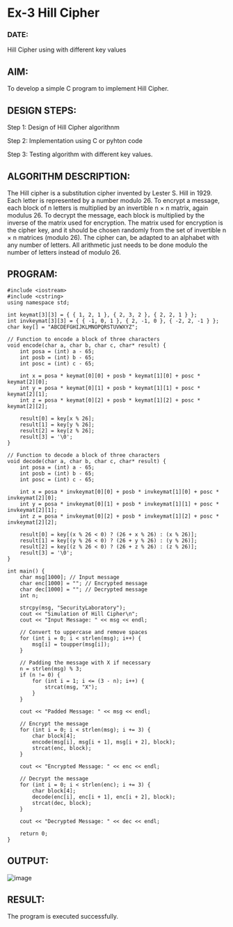 # Ex-3 Hill Cipher

### DATE:

Hill Cipher using with different key values

## AIM:
To develop a simple C program to implement Hill Cipher.

## DESIGN STEPS:

Step 1: Design of Hill Cipher algorithnm

Step 2: Implementation using C or pyhton code

Step 3: Testing algorithm with different key values. 

## ALGORITHM DESCRIPTION: 

The Hill cipher is a substitution cipher invented by Lester S. Hill in 1929. Each letter is represented by a number modulo 26. To encrypt a message, each block of n letters is multiplied by an invertible n × n matrix, again modulus 26. To decrypt the message, each block is multiplied by the inverse of the matrix used for encryption. The matrix used for encryption is the cipher key, and it should be chosen randomly from the set of invertible n × n matrices (modulo 26). The cipher can, be adapted to an alphabet with any number of letters. All arithmetic just needs to be done modulo the number of letters instead of modulo 26.

## PROGRAM:
```
#include <iostream>
#include <cstring>
using namespace std;

int keymat[3][3] = { { 1, 2, 1 }, { 2, 3, 2 }, { 2, 2, 1 } };
int invkeymat[3][3] = { { -1, 0, 1 }, { 2, -1, 0 }, { -2, 2, -1 } };
char key[] = "ABCDEFGHIJKLMNOPQRSTUVWXYZ";

// Function to encode a block of three characters
void encode(char a, char b, char c, char* result) {
    int posa = (int) a - 65;
    int posb = (int) b - 65;
    int posc = (int) c - 65;
    
    int x = posa * keymat[0][0] + posb * keymat[1][0] + posc * keymat[2][0];
    int y = posa * keymat[0][1] + posb * keymat[1][1] + posc * keymat[2][1];
    int z = posa * keymat[0][2] + posb * keymat[1][2] + posc * keymat[2][2];
    
    result[0] = key[x % 26];
    result[1] = key[y % 26];
    result[2] = key[z % 26];
    result[3] = '\0';
}

// Function to decode a block of three characters
void decode(char a, char b, char c, char* result) {
    int posa = (int) a - 65;
    int posb = (int) b - 65;
    int posc = (int) c - 65;

    int x = posa * invkeymat[0][0] + posb * invkeymat[1][0] + posc * invkeymat[2][0];
    int y = posa * invkeymat[0][1] + posb * invkeymat[1][1] + posc * invkeymat[2][1];
    int z = posa * invkeymat[0][2] + posb * invkeymat[1][2] + posc * invkeymat[2][2];
    
    result[0] = key[(x % 26 < 0) ? (26 + x % 26) : (x % 26)];
    result[1] = key[(y % 26 < 0) ? (26 + y % 26) : (y % 26)];
    result[2] = key[(z % 26 < 0) ? (26 + z % 26) : (z % 26)];
    result[3] = '\0';
}

int main() {
    char msg[1000]; // Input message
    char enc[1000] = ""; // Encrypted message
    char dec[1000] = ""; // Decrypted message
    int n;

    strcpy(msg, "SecurityLaboratory");
    cout << "Simulation of Hill Cipher\n";
    cout << "Input Message: " << msg << endl;

    // Convert to uppercase and remove spaces
    for (int i = 0; i < strlen(msg); i++) {
        msg[i] = toupper(msg[i]);
    }

    // Padding the message with X if necessary
    n = strlen(msg) % 3;
    if (n != 0) {
        for (int i = 1; i <= (3 - n); i++) {
            strcat(msg, "X");
        }
    }
    
    cout << "Padded Message: " << msg << endl;

    // Encrypt the message
    for (int i = 0; i < strlen(msg); i += 3) {
        char block[4];
        encode(msg[i], msg[i + 1], msg[i + 2], block);
        strcat(enc, block);
    }

    cout << "Encrypted Message: " << enc << endl;

    // Decrypt the message
    for (int i = 0; i < strlen(enc); i += 3) {
        char block[4];
        decode(enc[i], enc[i + 1], enc[i + 2], block);
        strcat(dec, block);
    }

    cout << "Decrypted Message: " << dec << endl;

    return 0;
}
```
## OUTPUT:

![image](https://github.com/user-attachments/assets/b04886e1-7eea-4a11-be26-34b484c9d74f)

## RESULT:

The program is executed successfully.
